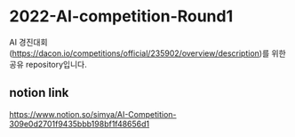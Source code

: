 # 2022-AI-competition-Round1
AI 경진대회(https://dacon.io/competitions/official/235902/overview/description)를 위한 공유 repository입니다.

## notion link
https://www.notion.so/simya/AI-Competition-309e0d2701f9435bbb198bf1f48656d1
